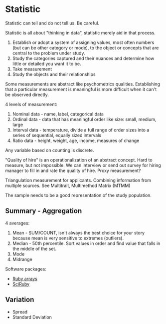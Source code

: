 # Statistic

Statistic can tell and do not tell us. Be careful.

Statistic is all about "thinking in data", statistic merely aid in that process.

1. Establish or adopt a system of assigning values, most often numbers (but can be other category or mode), to the object or concepts that are central to the problem under study.
2. Study the categories captured and their nuances and determine how little or detailed you want it to be.
3. Take measurement
4. Study the objects and their relationships

Some measurements are abstract like psychometrics qualities. Establishing that a particular measurement is meaningful is more difficult when it can't be observed directly.

4 levels of measurement:

1. Nominal data - name, label, categorical data
2. Ordinal data - data that has meaningful order like size: small, medium, large
3. Interval data - temperature, divide a full range of order sizes into a series of sequential, equally sized intervals
4. Ratio data - height, weight, age, income, measures of change

Any variable based on counting is discrete.

"Quality of hire" is an operationalization of an abstract concept. Hard to measure, but not impossible. We can interview or send out survey for hiring manager to fill in and rate the quality of hire. Proxy measurement?

Triangulation measurement for applicants. Combining information from multiple sources. See Multitrait, Multimethod Matrix (MTMM)

The sample needs to be a good representation of the study population.

## Summary - Aggregation

4 averages:

1. Mean - SUM/COUNT, isn't always the best choice for your story because mean is very sensitive to extremes (outliers).
2. Median - 50th percentile. Sort values in order and find value that falls in the middle of the set.
3. Mode
4. Midrange

Software packages:

* [Ruby arrays](https://github.com/bkoski/array_stats)
* [SciRuby](http://sciruby.com/)

## Variation

* Spread
* Standard Deviation





